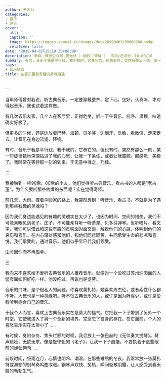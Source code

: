 ```yaml
---
author: 尹大为
categories:
- 音乐
- 评论
cover:
  alt: ''
  caption: ''
  image: https://images.soomal.cc/images/doc/20190403/00080988.webp
  relative: false
date: '2019-04-03T15:19:39+08:00'
description: 源自：微信公众号-夜光杯 | 版权：转载 |  平均/总评分：10.00/10
summary: 有时，音乐于我是平行线，我干我的，它奏它的。但也有时，突然有那么一刻，某一句旋律猛地深深钻进了我的心里，让我一下呆住，或者让我震颤。那感觉，美极了。我时常在等待那一刻的到来。于无意中得之，乃佳……
tags:
- 音乐欣赏
title: 在音乐里和有趣的灵魂相遇
---
```


一

当年师傅曾对我说，听古典音乐，一定要穿戴整齐、定下心，坐好，认真听，才对得起音乐。我也试着这样做。

有几次去乐友家，几个人在客厅里，正襟危坐，听一下午音乐。纯净、肃穆，味道确实好极了。

但更多的时候，还是边放着巴赫、海顿、贝多芬，边刷牙、洗脸、看微信、走来走去。让音乐在身边流淌、环绕。

有时，音乐于我是平行线，我干我的，它奏它的。但也有时，突然有那么一刻，某一句旋律猛地深深钻进了我的心里，让我一下呆住，或者让我震颤。那感觉，美极了。我时常在等待那一刻的到来。于无意中得之，乃佳。

二

我接触到一些90后、00后的小友，他们觉得听古典音乐、看古书的人都是“老古董”。为什么要听那些枯燥的东西呢？实在觉得奇怪。

前几天，大雨。撑着伞回家的路上，我突然想到：听音乐、看古书，不就是为了遇到那些有趣的灵魂吗？

因为我们身边能遇见的有趣的灵魂实在太少了。也因为时间、空间的错失，我们不可能亲眼见到老子、庄子，不可能亲耳听一听萧邦、贝多芬弹琴。但听唱片、看文字，我们可以借此和这些有趣的灵魂面对面交谈，触摸他们的心跳，体味到他们的哀伤和喜乐。在内心深处感知他们，和他们同悲同苦，共同承受生命的悲凉和喜悦。我们承受的，通过音乐，他们似乎早已代我们领受。

生命因你而不再孤单。

三

我向来不喜欢给不爱听古典音乐的人推荐音乐。就像对一个没吃过苏州焖肉面的人猛夸面如何好吃一样。他没吃过，再说也是徒劳。

音乐的口味，是个很私人的问题。你喜欢莫扎特，她喜欢周杰伦，或者索性什么都不听。大概也是一种机缘吧。听不惯古典音乐的人，或许是因为听得少，或许是没有听到适合自己的音乐。

于我个人而言，喜欢上古典音乐实在是莫大的福气。它把我一下子带到了另外一个时空。它使我进入了另一个全新的境界，完全忘了自身的存在。在它面前，个人的喜怒哀乐实在太渺小了……

有时候，身陷杂务、焦头烂额的时候，我会放上一张巴赫的《无伴奏大提琴》。琴声黯哑，无欲无求，像是旋律化的《老子》，让我一下子醒悟，不要执着于这些眼前的蝇营狗苟……

前段时间，细雨连月，心情也阴冷、潮湿。在那些难熬的冬夜，我常常放一张莫扎特或海顿的钢琴奏鸣曲取暖。钢琴声欢快、炙热，瞬间驱散阴霾，让人感受到春天般的勃勃生气。